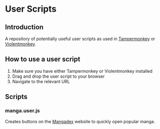 # User Scripts

## Introduction

A repository of potentially useful user scripts as used in [Tampermonkey](https://tampermonkey.net/) or [Violentmonkey](https://github.com/violentmonkey/violentmonkey).

## How to use a user script

1. Make sure you have either Tampermonkey or Violentmonkey installed
2. Drag and drop the user script to your browser
3. Navigate to the relevant URL

## Scripts

### manga.user.js

Creates buttons on the [Mangadex](https://www.mangadex.org) website to quickly open popular manga.